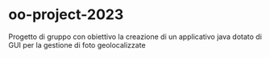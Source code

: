 # oo-project-2023
Progetto di gruppo con obiettivo la creazione di un applicativo java dotato di GUI per la gestione di foto geolocalizzate
